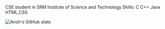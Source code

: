 CSE student in SRM Institute of Science and Technology
Skills:
C
C++
Java
HTML,CSS


![Ansh's GitHub stats](https://github-readme-stats.vercel.app/api?username=ansharora28&count_private=true)


